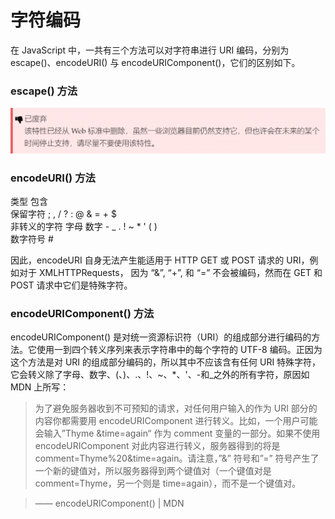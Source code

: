 # 字符编码

在 JavaScript 中，一共有三个方法可以对字符串进行 URI 编码，分别为 escape()、encodeURI() 与 encodeURIComponent()，它们的区别如下。

### escape() 方法
![](./image-1-1024x147.png)

### encodeURI() 方法
类型	包含  
保留字符	; , / ? : @ & = + $  
非转义的字符	字母 数字 - _ . ! ~ * ' ( )  
数字符号	#  

因此，encodeURI 自身无法产生能适用于 HTTP GET 或 POST 请求的 URI，例如对于 XMLHTTPRequests， 因为 “&”, “+”, 和 “=” 不会被编码，然而在 GET 和 POST 请求中它们是特殊字符。

### encodeURIComponent() 方法
encodeURIComponent() 是对统一资源标识符（URI）的组成部分进行编码的方法。它使用一到四个转义序列来表示字符串中的每个字符的 UTF-8 编码。正因为这个方法是对 URI 的组成部分编码的，所以其中不应该含有任何 URI 特殊字符，它会转义除了字母、数字、(、)、.、!、~、*、'、-和_之外的所有字符，原因如 MDN 上所写：

>为了避免服务器收到不可预知的请求，对任何用户输入的作为 URI 部分的内容你都需要用 encodeURIComponent 进行转义。比如，一个用户可能会输入”Thyme &time=again“ 作为 comment 变量的一部分。如果不使用 encodeURIComponent 对此内容进行转义，服务器得到的将是 comment=Thyme%20&time=again。请注意，”&” 符号和”=” 符号产生了一个新的键值对，所以服务器得到两个键值对（一个键值对是 comment=Thyme，另一个则是 time=again），而不是一个键值对。

>—— encodeURIComponent() | MDN